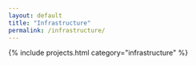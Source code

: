 ```yaml
---
layout: default
title: "Infrastructure"
permalink: /infrastructure/
---
```


{% include projects.html category="infrastructure" %}